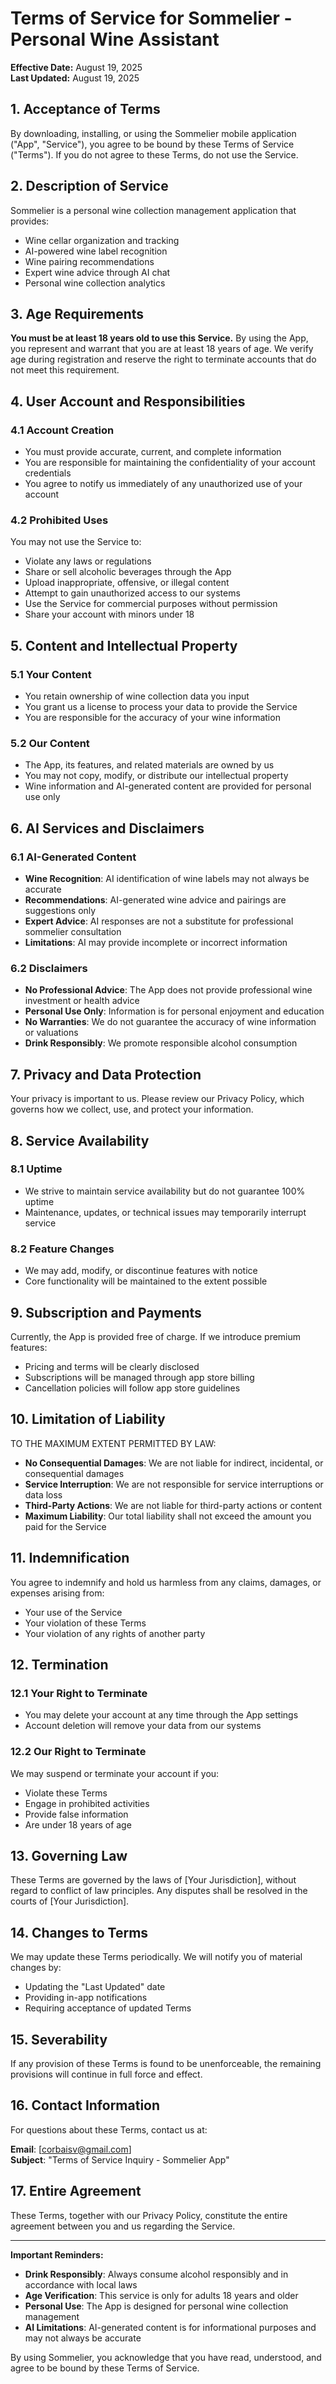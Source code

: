 # Terms of Service for Sommelier - Personal Wine Assistant

**Effective Date:** August 19, 2025  
**Last Updated:** August 19, 2025

## 1. Acceptance of Terms

By downloading, installing, or using the Sommelier mobile application ("App", "Service"), you agree to be bound by these Terms of Service ("Terms"). If you do not agree to these Terms, do not use the Service.

## 2. Description of Service

Sommelier is a personal wine collection management application that provides:
- Wine cellar organization and tracking
- AI-powered wine label recognition
- Wine pairing recommendations
- Expert wine advice through AI chat
- Personal wine collection analytics

## 3. Age Requirements

**You must be at least 18 years old to use this Service.** By using the App, you represent and warrant that you are at least 18 years of age. We verify age during registration and reserve the right to terminate accounts that do not meet this requirement.

## 4. User Account and Responsibilities

### 4.1 Account Creation
- You must provide accurate, current, and complete information
- You are responsible for maintaining the confidentiality of your account credentials
- You agree to notify us immediately of any unauthorized use of your account

### 4.2 Prohibited Uses
You may not use the Service to:
- Violate any laws or regulations
- Share or sell alcoholic beverages through the App
- Upload inappropriate, offensive, or illegal content
- Attempt to gain unauthorized access to our systems
- Use the Service for commercial purposes without permission
- Share your account with minors under 18

## 5. Content and Intellectual Property

### 5.1 Your Content
- You retain ownership of wine collection data you input
- You grant us a license to process your data to provide the Service
- You are responsible for the accuracy of your wine information

### 5.2 Our Content
- The App, its features, and related materials are owned by us
- You may not copy, modify, or distribute our intellectual property
- Wine information and AI-generated content are provided for personal use only

## 6. AI Services and Disclaimers

### 6.1 AI-Generated Content
- **Wine Recognition**: AI identification of wine labels may not always be accurate
- **Recommendations**: AI-generated wine advice and pairings are suggestions only
- **Expert Advice**: AI responses are not a substitute for professional sommelier consultation
- **Limitations**: AI may provide incomplete or incorrect information

### 6.2 Disclaimers
- **No Professional Advice**: The App does not provide professional wine investment or health advice
- **Personal Use Only**: Information is for personal enjoyment and education
- **No Warranties**: We do not guarantee the accuracy of wine information or valuations
- **Drink Responsibly**: We promote responsible alcohol consumption

## 7. Privacy and Data Protection

Your privacy is important to us. Please review our Privacy Policy, which governs how we collect, use, and protect your information.

## 8. Service Availability

### 8.1 Uptime
- We strive to maintain service availability but do not guarantee 100% uptime
- Maintenance, updates, or technical issues may temporarily interrupt service

### 8.2 Feature Changes
- We may add, modify, or discontinue features with notice
- Core functionality will be maintained to the extent possible

## 9. Subscription and Payments

Currently, the App is provided free of charge. If we introduce premium features:
- Pricing and terms will be clearly disclosed
- Subscriptions will be managed through app store billing
- Cancellation policies will follow app store guidelines

## 10. Limitation of Liability

TO THE MAXIMUM EXTENT PERMITTED BY LAW:
- **No Consequential Damages**: We are not liable for indirect, incidental, or consequential damages
- **Service Interruption**: We are not responsible for service interruptions or data loss
- **Third-Party Actions**: We are not liable for third-party actions or content
- **Maximum Liability**: Our total liability shall not exceed the amount you paid for the Service

## 11. Indemnification

You agree to indemnify and hold us harmless from any claims, damages, or expenses arising from:
- Your use of the Service
- Your violation of these Terms
- Your violation of any rights of another party

## 12. Termination

### 12.1 Your Right to Terminate
- You may delete your account at any time through the App settings
- Account deletion will remove your data from our systems

### 12.2 Our Right to Terminate
We may suspend or terminate your account if you:
- Violate these Terms
- Engage in prohibited activities
- Provide false information
- Are under 18 years of age

## 13. Governing Law

These Terms are governed by the laws of [Your Jurisdiction], without regard to conflict of law principles. Any disputes shall be resolved in the courts of [Your Jurisdiction].

## 14. Changes to Terms

We may update these Terms periodically. We will notify you of material changes by:
- Updating the "Last Updated" date
- Providing in-app notifications
- Requiring acceptance of updated Terms

## 15. Severability

If any provision of these Terms is found to be unenforceable, the remaining provisions will continue in full force and effect.

## 16. Contact Information

For questions about these Terms, contact us at:

**Email**: [corbaisv@gmail.com]  
**Subject**: "Terms of Service Inquiry - Sommelier App"

## 17. Entire Agreement

These Terms, together with our Privacy Policy, constitute the entire agreement between you and us regarding the Service.

---

**Important Reminders:**
- **Drink Responsibly**: Always consume alcohol responsibly and in accordance with local laws
- **Age Verification**: This service is only for adults 18 years and older
- **Personal Use**: The App is designed for personal wine collection management
- **AI Limitations**: AI-generated content is for informational purposes and may not always be accurate

By using Sommelier, you acknowledge that you have read, understood, and agree to be bound by these Terms of Service.
